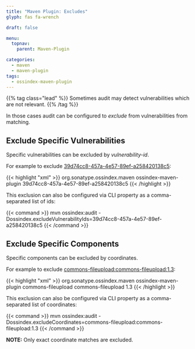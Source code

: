 ```yaml
---
title: "Maven Plugin: Excludes"
glyph: fas fa-wrench

draft: false

menu:
  topnav:
    parent: Maven-Plugin

categories:
  - maven
  - maven-plugin
tags:
  - ossindex-maven-plugin
---
```

{{% tag class="lead" %}}
Sometimes audit may detect vulnerabilities which are not relevant.
{{% /tag %}}

In those cases audit can be configured to *exclude* from vulnerabilities from matching.

## Exclude Specific Vulnerabilities

Specific vulnerabilities can be excluded by *vulnerability-id*.

For example to exclude [39d74cc8-457a-4e57-89ef-a258420138c5](https://ossindex.sonatype.org/vuln/39d74cc8-457a-4e57-89ef-a258420138c5):

{{< highlight "xml" >}}
<plugin>
  <groupId>org.sonatype.ossindex.maven</groupId>
  <artifactId>ossindex-maven-plugin</artifactId>
  <configuration>
    <excludeVulnerabilityIds>
      <exclude>39d74cc8-457a-4e57-89ef-a258420138c5</exclude>
    </excludeVulnerabilityIds>
  </configuration>
</plugin>
{{< /highlight >}}

This exclusion can also be configured via CLI property as a comma-separated list of ids:

{{< command >}}
mvn ossindex:audit -Dossindex.excludeVulnerabilityIds=39d74cc8-457a-4e57-89ef-a258420138c5
{{< /command >}}

## Exclude Specific Components

Specific components can be excluded by coordinates.

For example to exclude [commons-fileupload:commons-fileupload:1.3](https://ossindex.sonatype.org/component/maven:commons-fileupload/commons-fileupload@1.3):

{{< highlight "xml" >}}
<plugin>
  <groupId>org.sonatype.ossindex.maven</groupId>
  <artifactId>ossindex-maven-plugin</artifactId>
  <configuration>
    <excludeCoordinates>
      <exclude>
        <groupId>commons-fileupload</groupId>
        <artifactId>commons-fileupload</artifactId>
        <version>1.3</version>
      </exclude>
    </excludeCoordinates>
  </configuration>
</plugin>
{{< /highlight >}}

This exclusion can also be configured via CLI property as a comma-separated list of coordinates:

{{< command >}}
mvn ossindex:audit -Dossindex.excludeCoordinates=commons-fileupload:commons-fileupload:1.3
{{< /command >}}

**NOTE:** Only exact coordinate matches are excluded.